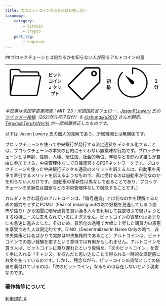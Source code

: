 ```yaml
---
title: 次のビットコインなるものは存在しない
taxonomy:
    category:
        - bitcoin
        - crypto
    post_tag:
        - beginner
---
```


##ブロックチェーンとは何たるかを知らない人が陥るアルトコインの罠

|  ![Category](/_images/category.png)  |  ビットコイン ≠ クリプト  |  ![Tag](/_images/tag.png)  |  初級  | ![Time](/_images/timer.png)  |  2分  |
| ---- | ---- | ---- | ---- | ---- | ---- |

_本記事は米国宇宙軍所属｜MIT '23｜米国国防省フェロー、[JasonPLowery](https://twitter.com/JasonPLowery) 氏の[ツイッター投稿](https://twitter.com/JasonPLowery/status/1460969784024211458?s=20)（2021年11月17日付）を [@shungiku2010](https://twitter.com/shungiku2010) さんが翻訳、[Teruko@TerukoNeriki ](https://twitter.com/TerukoNeriki)が一部加筆修正したものです。_

以下は Jason Lowery 氏の個人的見解であり、所属機関とは無関係です。

ブロックチェーンを使って中央銀行が発行する法定通貨をデジタル化することは、ブロックチェーンの本来の目的にそぐわない無意味な行為です。ブロックチェーンとは年齢、性別、人種、居住国、社会的地位、年収などを問わず誰もが自由に参加できる、中央管理体なしで自律運営するP2Pネットワークです。ブロックチェーンを使った中央銀行デジタル通貨のメリットを訴える人は、自動車を馬車で牽引するメリットを訴えるようなもので、真に受けるのは自動車が何なのかを知らない人だけです。(自動車の革新性は馬なしで走ることであり、ブロックチェーンの革新性は国家などの中央管理体なしで機能することです。）

カルダノを含む既存のアルトコインは、「暗号通貨」とは何なのかを理解するための努力をせずにFOMO（Fear of missing outの略で好機を見逃してしまう恐怖や焦り）から闇雲に暗号通貨を買い漁る人々を利用して裁定取引で儲けようとする投機ニーズに支えられているにすぎません。ビットコインの貨幣化はあまりにも急速に進みました。そのため、貨幣化の過程で大幅に上昇した購買力の恩恵を享受できた人は限定的です。DINO（Decentralized In Name Onlyの略で、非中央集権とは名ばかりで実際は中央集権的であること）アルトコインは、ビットコインでの苦い経験を癒すという意味では有用かもしれません。アルトコインを買う人は、ビットコインに乗り遅れたという後悔を、「次のビットコイン」を安く手に入れる「チャンス」を掴んだと思い込むことで得られる一時的な満足感にお金を払っているのです。しかし、残念ながら、ビットコインの貨幣としての価値を裏付けているのは、「次のビットコイン」なるものは存在しないという現実なのです。


### 著作権等について
[利用規約 A](https://lostinbitcoin.jp/copyright/#uaa)
